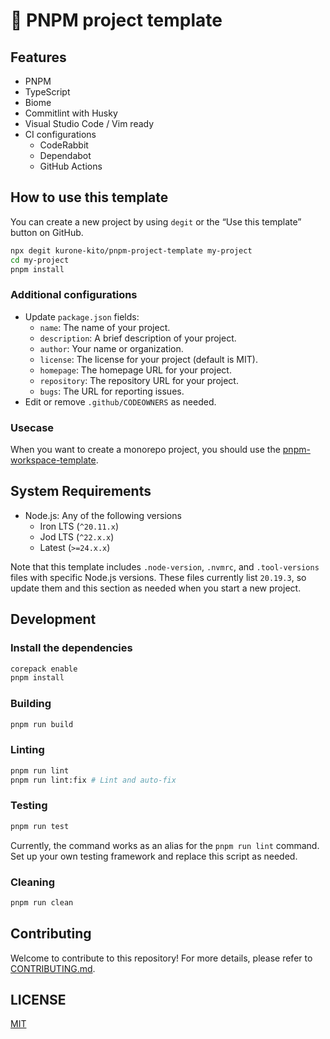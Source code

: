 # 📄 PNPM project template

## Features

- PNPM
- TypeScript
- Biome
- Commitlint with Husky
- Visual Studio Code / Vim ready
- CI configurations
  - CodeRabbit
  - Dependabot
  - GitHub Actions

## How to use this template

You can create a new project by using `degit` or the “Use this template”
button on GitHub.

```sh
npx degit kurone-kito/pnpm-project-template my-project
cd my-project
pnpm install
```

### Additional configurations

- Update `package.json` fields:
  - `name`: The name of your project.
  - `description`: A brief description of your project.
  - `author`: Your name or organization.
  - `license`: The license for your project (default is MIT).
  - `homepage`: The homepage URL for your project.
  - `repository`: The repository URL for your project.
  - `bugs`: The URL for reporting issues.
- Edit or remove `.github/CODEOWNERS` as needed.

### Usecase

When you want to create a monorepo project, you should use the
[pnpm-workspace-template](https://github.com/kurone-kito/pnpm-workspace-template).

## System Requirements

- Node.js: Any of the following versions
  - Iron LTS (`^20.11.x`)
  - Jod LTS (`^22.x.x`)
  - Latest (`>=24.x.x`)

Note that this template includes `.node-version`, `.nvmrc`, and
`.tool-versions` files with specific Node.js versions. These files
currently list `20.19.3`, so update them and this section as needed when
you start a new project.

## Development

### Install the dependencies

```sh
corepack enable
pnpm install
```

### Building

```sh
pnpm run build
```

### Linting

```sh
pnpm run lint
pnpm run lint:fix # Lint and auto-fix
```

### Testing

```sh
pnpm run test
```

Currently, the command works as an alias for the `pnpm run lint` command.
Set up your own testing framework and replace this script as needed.

### Cleaning

```sh
pnpm run clean
```

## Contributing

Welcome to contribute to this repository! For more details,
please refer to [CONTRIBUTING.md](.github/CONTRIBUTING.md).

## LICENSE

[MIT](./LICENSE)
